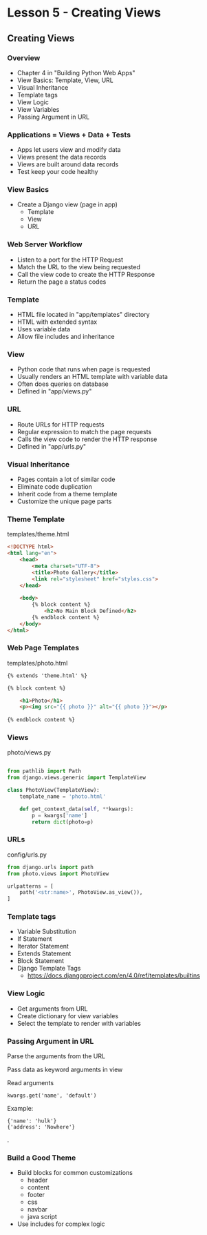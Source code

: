 # Lesson 5 - Creating Views

## Creating Views

### Overview
* Chapter 4 in "Building Python Web Apps"
* View Basics: Template, View, URL
* Visual Inheritance
* Template tags
* View Logic
* View Variables
* Passing Argument in URL


### Applications = Views + Data + Tests
* Apps let users view and modify data
* Views present the data records
* Views are built around data records
* Test keep your code healthy


### View Basics
* Create a Django view (page in app)
    * Template
    * View
    * URL


### Web Server Workflow
* Listen to a port for the HTTP Request
* Match the URL to the view being requested
* Call the view code to create the HTTP Response
* Return the page a status codes


### Template
* HTML file located in "app/templates" directory
* HTML with extended syntax
* Uses variable data
* Allow file includes and inheritance


### View
* Python code that runs when page is requested
* Usually renders an HTML template with variable data
* Often does queries on database
* Defined in "app/views.py"


### URL
* Route URLs for HTTP requests
* Regular expression to match the page requests
* Calls the view code to render the HTTP response
* Defined in "app/urls.py"


### Visual Inheritance
* Pages contain a lot of similar code
* Eliminate code duplication
* Inherit code from a theme template
* Customize the unique page parts


### Theme Template

templates/theme.html

```html
<!DOCTYPE html>
<html lang="en">
    <head>
        <meta charset="UTF-8">
        <title>Photo Gallery</title>
        <link rel="stylesheet" href="styles.css">
    </head>
    
    <body>
        {% block content %}
            <h2>No Main Block Defined</h2>
        {% endblock content %}
    </body>
</html>
```


### Web Page Templates

templates/photo.html

```html
{% extends 'theme.html' %}

{% block content %}

    <h1>Photo</h1>
    <p><img src="{{ photo }}" alt="{{ photo }}"></p>
    
{% endblock content %}
```


### Views

photo/views.py

```python

from pathlib import Path
from django.views.generic import TemplateView

class PhotoView(TemplateView):
    template_name = 'photo.html'

    def get_context_data(self, **kwargs):
        p = kwargs['name']
        return dict(photo=p)
```


### URLs

config/urls.py

```python
from django.urls import path
from photo.views import PhotoView

urlpatterns = [
    path('<str:name>', PhotoView.as_view()),
]
```


### Template tags
* Variable Substitution
* If Statement
* Iterator Statement
* Extends Statement
* Block Statement
* Django Template Tags
    * https://docs.djangoproject.com/en/4.0/ref/templates/builtins



### View Logic
* Get arguments from URL
* Create dictionary for view variables
* Select the template to render with variables


### Passing Argument in URL
Parse the arguments from the URL

Pass data as keyword arguments in view

Read arguments  

    kwargs.get('name', 'default')

Example:

    {'name': 'hulk'}
    {'address': 'Nowhere'}

.


### Build a Good Theme
* Build blocks for common customizations
    * header
    * content
    * footer
    * css
    * navbar
    * java script
* Use includes for complex logic

